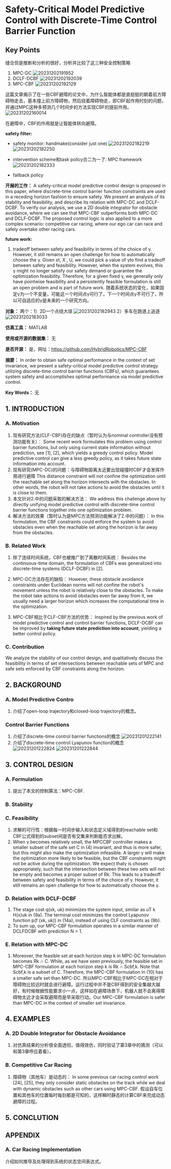 # Safety-Critical Model Predictive Control with Discrete-Time Control Barrier Function

## Key Points

缝合但是推断和分析的很好，分析并比较了这三种安全控制策略

1. MPC-DC
![20231202191952](https://cdn.jsdelivr.net/gh/weijingchao-github/image_hosting_service@main/picture_bed/20231202191952.png)
2. DCLF-DCBF
![20231202192039](https://cdn.jsdelivr.net/gh/weijingchao-github/image_hosting_service@main/picture_bed/20231202192039.png)
3. MPC-CBF
![20231202192129](https://cdn.jsdelivr.net/gh/weijingchao-github/image_hosting_service@main/picture_bed/20231202192129.png)

这篇文章揭示了在一些CBF避障的论文中，为什么智能体都是直挺挺的朝着前方障碍物走去，基本撞上前方障碍物，然后绕着障碍物走，即CBF起作用时刻的问题，并通过MPC这种多预测几个时间步的方法实现CBF的提前作用。
![20231202160014](https://cdn.jsdelivr.net/gh/weijingchao-github/image_hosting_service@main/picture_bed/20231202160014.png)

在避障中，CBF的作用就是让智能体转向避障。

**safety filter:**

- safety monitor: handmake(consider just one)
![20231202182219](https://cdn.jsdelivr.net/gh/weijingchao-github/image_hosting_service@main/picture_bed/20231202182219.png)
![20231202182250](https://cdn.jsdelivr.net/gh/weijingchao-github/image_hosting_service@main/picture_bed/20231202182250.png)

- intervention scheme和task policy合二为一了: MPC framework
![20231202182333](https://cdn.jsdelivr.net/gh/weijingchao-github/image_hosting_service@main/picture_bed/20231202182333.png)

- fallback policy

**开展的工作：**
A safety-critical model predictive control design is proposed in this paper, where discrete-time control barrier function constraints are used in a receding horizon fashion to ensure safety. We present an analysis of its stability and feasibility, and describe its relation with MPC-DC and DCLF-DCBF. To verify our analysis, we use a 2D double integrator for obstacle avoidance, where we can see that MPC-CBF outperforms both MPC-DC and DCLF-DCBF. The proposed control logic is also applied to a more complex scenario: competitive car racing, where our ego car can race and safely overtake other racing cars.

**future work:**

1. tradeoff between safety and feasibility in terms of the choice of γ. However, it still remains an open challenge for how to automatically choose the γ.
   Given xt, X , U, we could pick a value of γto find a tradeoff between safety and feasibility. However, when the system evolves, this γ might no longer satisfy our safety demand or guarantee the optimization feasibility. Therefore, for a given fixed γ, we generally only have pointwise feasibility and a persistently feasible formulation is still an open problem and is part of future work.
   随着系统状态的变化，如果固定γ为一个不变量，可能这一个时间点γ可行了，下一个时间点γ不可行了，所以可自适应的γ是未来的一个研究方向。

**对象：**
两个：1）2D一个点绕大球
![20231202182943](https://cdn.jsdelivr.net/gh/weijingchao-github/image_hosting_service@main/picture_bed/20231202182943.png)
   2）多车在跑道上追逐
![20231202183033](https://cdn.jsdelivr.net/gh/weijingchao-github/image_hosting_service@main/picture_bed/20231202183033.png)

**仿真工具：**
MATLAB

**使用或开源的数据集：**
无

**是否开源：**
是，网址：<https://github.com/HybridRobotics/MPC-CBF>

**摘要：**
In order to obtain safe optimal performance in the context of set invariance, we present a safety-critical model predictive control strategy utilizing discrete-time control barrier functions (CBFs), which guarantees system safety and accomplishes optimal performance via model predictive control.

**Key Words：**
无

## 1. INTRODUCTION

### A. Motivation

1. 现有研究方法(CLF-CBF)存在的缺点（暂时认为与nominal controller没有预测功能有关）：
   Some recent work formulates this problem using control barrier functions, but only using current state information without prediction, see [1], [2], which yields a greedy control policy. Model predictive control can give a less greedy policy, as it takes future state information into account.
2. 现有研究(MPC-DC)的问题：与障碍物距离太近要出现碰撞时CBF才会发挥作用进行避障
   This distance constraint will not confine the optimization until the reachable set along the horizon intersects with the obstacles. In other words, the robot will not take actions to avoid the obstacles until it is close to them.
3. 本文针对2.中的问题采取的解决方法：
   We address this challenge above by directly unifying model predictive control with discrete-time control barrier functions together into one optimization problem.
4. 解决方法的效果（暂时认为是MPC方法预测功能解决了2.中的问题）：
   In this formulation, the CBF constraints could enforce the system to avoid obstacles even when the reachable set along the horizon is far away from the obstacles.

### B. Related Work

1. 除了连续时间系统，CBF也被推广到了离散时间系统：
   Besides the continuous-time domain, the formulation of CBFs was generalized into discrete-time systems (DCLF-DCBF) in [2].

2. MPC-DC方法存在的缺陷：
   However, these obstacle avoidance constraints under Euclidean norms will not confine the robot's movement unless the robot is relatively close to the obstacles. To make the robot take actions to avoid obstacles even far away from it, we usually need a larger horizon which increases the computational time in the optimization.

3. MPC-CBF相比于CLF-CBF方法的优势：
   Inspired by the previous work of model predictive control and control barrier functions, DCLF-DCBF can be improved by **taking future state prediction into account**, yielding a better control policy.

### C. Contribution

We analyze the stability of our control design, and qualitatively discuss the feasibility in terms of set intersections between reachable sets of MPC and safe sets enforced by CBF constraints along the horizon.

## 2. BACKGROUND

### A. Model Predictive Contro

1. 介绍了open-loop trajectory和closed-loop trajectory的概念。

### Control Barrier Functions

1. 介绍了discrete-time control barrier functions的概念
![20231201222141](https://cdn.jsdelivr.net/gh/weijingchao-github/image_hosting_service@main/picture_bed/20231201222141.png)
2. 介绍了discrete-time control Lyapunov function的概念
![20231201222824](https://cdn.jsdelivr.net/gh/weijingchao-github/image_hosting_service@main/picture_bed/20231201222824.png)
![20231201222844](https://cdn.jsdelivr.net/gh/weijingchao-github/image_hosting_service@main/picture_bed/20231201222844.png)

## 3. CONTROL DESIGN

### A. Formulation

1. 提出了本文的控制算法：MPC-CBF.

### B. Stability

### C. Feasibility

1. 求解的可行性：根据每一时间步输入和状态定义域得到的reachable set和CBF公式得到的subset间是否有交集来判断能否求出解。
2. When γ becomes relatively small, the MPCCBF controller makes a smaller subset of the safe set C in (4) invariant, and thus is more safer, but this might also make the optimization infeasible. A larger γ will make the optimization more likely to be feasible, but the CBF constraints might not be active during the optimization. We expect thatγ is chosen appropriately, such that the intersection between these two sets will not be empty and becomes a proper subset of Rk. This leads to a tradeoff between safety and feasibility in terms of the choice of γ. However, it still remains an open challenge for how to automatically choose the γ.

### D. Relation with DCLF-DCBF

1. The stage cost q(xk, uk) minimizes the system input, similar as uT k H(x)uk in (9a). The terminal cost minimizes the control Lyapunov function p(f (xk, uk)) in (14a), instead of using CLF constraints as (9b).
2. To sum up, our MPC-CBF formulation operates in a similar manner of DCLFDCBF with prediction N = 1.

### E. Relation with MPC-DC

1. Moreover, the feasible set at each horizon step k in MPC-DC formulation becomes Rk ∩ C. While, as we have seen previously, the feasible set in MPC-CBF formulation at each horizon step k is Rk ∩ Scbf,k. Note that Scbf,k is a subset of C. Therefore, the MPC-CBF formulation in (10) has a smaller safe set than MPC-DC. 所以MPC-CBF相比于MPC-DC在相对于障碍物比较远时就会进行避障。运行过程中并不是CBF得到的安全集越大越好，有时候根据性能要求小一点，这样如在避障场景下，机器人就不会离得障碍物太近才会采取避障而是早采取行动。Our MPC-CBF formulation is safer than MPC-DC in the context of smaller set invariance.

## 4. EXAMPLES

### A. 2D Double Integrator for Obstacle Avoidance

1. 对仿真结果的分析很全面透彻，值得效仿，同时验证了第3章中的猜测（可以和第3章呼应着看）。

### B. Competitive Car Racing

1. 障碍物（其他车）是动态的：
   In some previous car racing control work [24], [25], they only consider static obstacles on the track while we deal with dynamic obstacles such as other cars using MPC-CBF.
   假设自车位置和其他车的位置每时每刻都是可知的，这样瞬时静态的计算CBF来完成动态避障的过程。

## 5. CONCLUTION

## APPENDIX

### A. Car Racing Implementation

介绍如何推导及处理得到系统的状态空间表达式。
